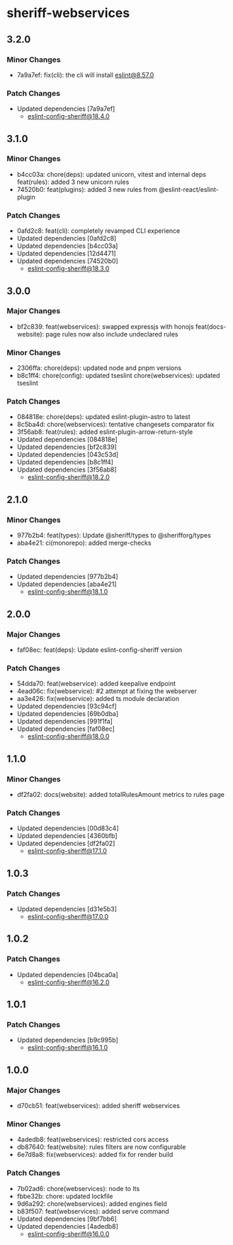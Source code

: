 # sheriff-webservices

## 3.2.0

### Minor Changes

- 7a9a7ef: fix(cli): the cli will install eslint@8.57.0

### Patch Changes

- Updated dependencies [7a9a7ef]
  - eslint-config-sheriff@18.4.0

## 3.1.0

### Minor Changes

- b4cc03a: chore(deps): updated unicorn, vitest and internal deps
  feat(rules): added 3 new unicorn rules
- 74520b0: feat(plugins): added 3 new rules from @eslint-react/eslint-plugin

### Patch Changes

- 0afd2c8: feat(cli): completely revamped CLI experience
- Updated dependencies [0afd2c8]
- Updated dependencies [b4cc03a]
- Updated dependencies [12d4471]
- Updated dependencies [74520b0]
  - eslint-config-sheriff@18.3.0

## 3.0.0

### Major Changes

- bf2c839: feat(webservices): swapped expressjs with honojs
  feat(docs-website): page rules now also include undeclared rules

### Minor Changes

- 2306ffa: chore(deps): updated node and pnpm versions
- b8c1ff4: chore(config): updated tseslint
  chore(webservices): updated tseslint

### Patch Changes

- 084818e: chore(deps): updated eslint-plugin-astro to latest
- 8c5ba4d: chore(webservices): tentative changesets comparator fix
- 3f56ab8: feat(rules): added eslint-plugin-arrow-return-style
- Updated dependencies [084818e]
- Updated dependencies [bf2c839]
- Updated dependencies [043c53d]
- Updated dependencies [b8c1ff4]
- Updated dependencies [3f56ab8]
  - eslint-config-sheriff@18.2.0

## 2.1.0

### Minor Changes

- 977b2b4: feat(types): Update @sheriff/types to @sherifforg/types
- aba4e21: ci(monorepo): added merge-checks

### Patch Changes

- Updated dependencies [977b2b4]
- Updated dependencies [aba4e21]
  - eslint-config-sheriff@18.1.0

## 2.0.0

### Major Changes

- faf08ec: feat(deps): Update eslint-config-sheriff version

### Patch Changes

- 54dda70: feat(webservice): added keepalive endpoint
- 4ead06c: fix(webservice): #2 attempt at fixing the webserver
- aa3e426: fix(webservice): added ts module declaration
- Updated dependencies [93c94cf]
- Updated dependencies [69b0dba]
- Updated dependencies [991f1fa]
- Updated dependencies [faf08ec]
  - eslint-config-sheriff@18.0.0

## 1.1.0

### Minor Changes

- df2fa02: docs(website): added totalRulesAmount metrics to rules page

### Patch Changes

- Updated dependencies [00d83c4]
- Updated dependencies [4360bfb]
- Updated dependencies [df2fa02]
  - eslint-config-sheriff@17.1.0

## 1.0.3

### Patch Changes

- Updated dependencies [d31e5b3]
  - eslint-config-sheriff@17.0.0

## 1.0.2

### Patch Changes

- Updated dependencies [04bca0a]
  - eslint-config-sheriff@16.2.0

## 1.0.1

### Patch Changes

- Updated dependencies [b9c995b]
  - eslint-config-sheriff@16.1.0

## 1.0.0

### Major Changes

- d70cb51: feat(webservices): added sheriff webservices

### Minor Changes

- 4adedb8: feat(webservices): restricted cors access
- db87640: feat(website): rules filters are now configurable
- 6e7d8a8: fix(webservices): added fix for render build

### Patch Changes

- 7b02ad6: chore(webservices): node to lts
- fbbe32b: chore: updated lockfile
- 9d6a292: chore(webservices): added engines field
- b83f507: feat(webservices): added serve command
- Updated dependencies [9bf7bb6]
- Updated dependencies [4adedb8]
  - eslint-config-sheriff@16.0.0
